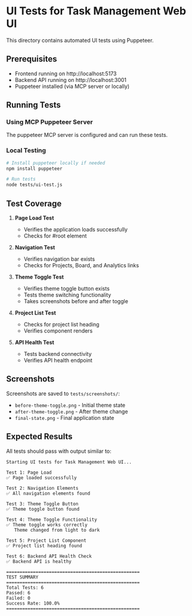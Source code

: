 # UI Tests for Task Management Web UI

This directory contains automated UI tests using Puppeteer.

## Prerequisites

- Frontend running on http://localhost:5173
- Backend API running on http://localhost:3001
- Puppeteer installed (via MCP server or locally)

## Running Tests

### Using MCP Puppeteer Server
The puppeteer MCP server is configured and can run these tests.

### Local Testing
```bash
# Install puppeteer locally if needed
npm install puppeteer

# Run tests
node tests/ui-test.js
```

## Test Coverage

1. **Page Load Test**
   - Verifies the application loads successfully
   - Checks for #root element

2. **Navigation Test**
   - Verifies navigation bar exists
   - Checks for Projects, Board, and Analytics links

3. **Theme Toggle Test**
   - Verifies theme toggle button exists
   - Tests theme switching functionality
   - Takes screenshots before and after toggle

4. **Project List Test**
   - Checks for project list heading
   - Verifies component renders

5. **API Health Test**
   - Tests backend connectivity
   - Verifies API health endpoint

## Screenshots

Screenshots are saved to `tests/screenshots/`:
- `before-theme-toggle.png` - Initial theme state
- `after-theme-toggle.png` - After theme change
- `final-state.png` - Final application state

## Expected Results

All tests should pass with output similar to:
```
Starting UI tests for Task Management Web UI...

Test 1: Page Load
✅ Page loaded successfully

Test 2: Navigation Elements
✅ All navigation elements found

Test 3: Theme Toggle Button
✅ Theme toggle button found

Test 4: Theme Toggle Functionality
✅ Theme toggle works correctly
   Theme changed from light to dark

Test 5: Project List Component
✅ Project list heading found

Test 6: Backend API Health Check
✅ Backend API is healthy

==================================================
TEST SUMMARY
==================================================
Total Tests: 6
Passed: 6
Failed: 0
Success Rate: 100.0%
==================================================
```